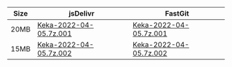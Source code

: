 |    Size   |     jsDelivr  | FastGit |
|  ---  |  ---  |  ---  |
| 20MB | [Keka-2022-04-05.7z.001](https://cdn.jsdelivr.net/gh/appleians/Keka@main/Keka-2022-04-05.7z.001) | [Keka-2022-04-05.7z.001](https://raw.fastgit.org/appleians/Keka/main/Keka-2022-04-05.7z.001) |
| 15MB | [Keka-2022-04-05.7z.002](https://cdn.jsdelivr.net/gh/appleians/Keka@main/Keka-2022-04-05.7z.002) | [Keka-2022-04-05.7z.002](https://raw.fastgit.org/appleians/Keka/main/Keka-2022-04-05.7z.002) |

